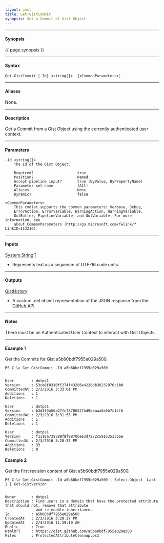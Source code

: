 ```yaml
---
layout: post
title: Get-GistCommit
synopsis: Get a Commit of Gist Object.
---
```


---

#### **Synopsis**

{{ page.synopsis }}

---

#### **Syntax**

```
Get-GistCommit [-Id] <string[]>  [<CommonParameters>]
```

---

#### **Aliases**

None.

---

#### **Description**

Get a Commit from a Gist Object using the currently authenticated user context.

---

#### **Parameters**

```
-Id <string[]>
    The Id of the Gist Object.
    
    Required?                    true
    Position?                    Named
    Accept pipeline input?       true (ByValue, ByPropertyName)
    Parameter set name           (All)
    Aliases                      None
    Dynamic?                     false
    
<CommonParameters>
    This cmdlet supports the common parameters: Verbose, Debug,
    ErrorAction, ErrorVariable, WarningAction, WarningVariable,
    OutBuffer, PipelineVariable, and OutVariable. For more information, see 
    about_CommonParameters (http://go.microsoft.com/fwlink/?LinkID=113216). 
```
---

#### **Inputs**

[System.String\[\]](https://msdn.microsoft.com/en-us/library/system.string%28v=vs.110%29.aspx)

* Represents text as a sequence of UTF-16 code units.

---

#### **Outputs**

[GistHistory](https://developer.github.com/v3/gists/)

* A custom .net object representation of the JSON response from the [GitHub API](https://developer.github.com).

---

#### **Notes**

There must be an Authenticated User Context to interact with Gist Objects.

---

#### **Example 1**

Get the Commits for Gist a5b60bdf7955e029a500.

```
PS C:\> Get-GistCommit -Id a5b60bdf7955e029a500


User        : dotps1
Version     : 53ca8f8310ff274f43206e4228db30232076c1b0
CommittedAt : 2/3/2016 3:33:01 PM
Additions   : 1
Deletions   : 1

User        : dotps1
Version     : b3d3f9a56a27fc78780827bd9deaaa0a0b7c14f6
CommittedAt : 2/3/2016 3:31:53 PM
Additions   : 1
Deletions   : 1

User        : dotps1
Version     : f1118a739588f8f9870bee3d7272c59163533b5e
CommittedAt : 2/3/2016 3:20:37 PM
Additions   : 33
Deletions   : 0
```

#### **Example 2**

Get the first revision content of Gist a5b60bdf7955e029a500.

```
PS C:\> Get-GistCommit -Id a5b60bdf7955e029a500 | Select-Object -Last 1 | Get-GistVersion


Owner       : dotps1
Description : Find users in a domain that have the protected attribute that should not, remove that attribute
              and re enable inheritance.
Id          : a5b60bdf7955e029a500
CreatedAt   : 2/3/2016 3:20:37 PM
UpdatedAt   : 2/4/2016 11:59:19 AM
Public      : True
HtmlUrl     : https://gist.github.com/a5b60bdf7955e029a500
Files       : ProtectedAttributeCleanup.ps1
```
